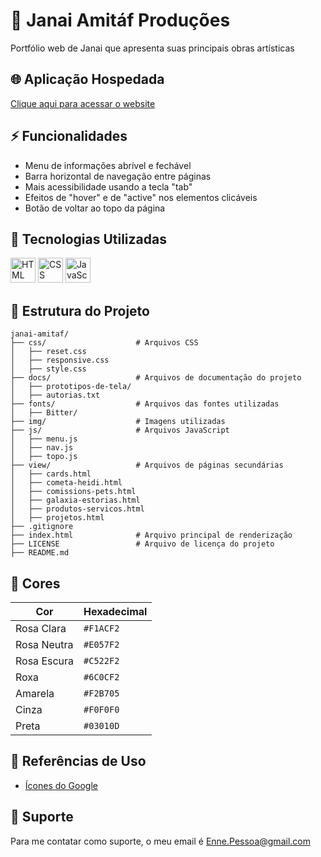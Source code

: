 # 🌟 Janai Amitáf Produções

 Portfólio web de Janai que apresenta suas principais obras artísticas


## 🌐 Aplicação Hospedada

 [Clique aqui para acessar o website](https://enne-amore.github.io/janai-amitaf/)


## ⚡ Funcionalidades

 - Menu de informações abrível e fechável
 - Barra horizontal de navegação entre páginas
 - Mais acessibilidade usando a tecla "tab"
 - Efeitos de "hover" e de "active" nos elementos  clicáveis
 - Botão de voltar ao topo da página


## 🚀 Tecnologias Utilizadas

 <p align="left">
   <img src="https://cdn.jsdelivr.net/gh/devicons/devicon/icons/html5/html5-original.svg" title="HTML" alt="HTML" width="40" height="40"/>
   <img src="https://upload.wikimedia.org/wikipedia/commons/thumb/a/ab/Official_CSS_Logo.svg/2048px-Official_CSS_Logo.svg.png" title="CSS" alt="CSS" width="40" height="40"/>
   <img src="https://cdn.jsdelivr.net/gh/devicons/devicon/icons/javascript/javascript-original.svg" title="JavaScript" alt="JavaScript" width="40" height="40"/>
 </p>


## 📂 Estrutura do Projeto

 ```plaintext
 janai-amitaf/
 ├── css/                    # Arquivos CSS
 │   ├── reset.css       
 │   ├── responsive.css  
 │   ├── style.css       
 ├── docs/                   # Arquivos de documentação do projeto
 │   ├── prototipos-de-tela/ 
 │   ├── autorias.txt
 ├── fonts/                  # Arquivos das fontes utilizadas  
 │   ├── Bitter/
 ├── img/                    # Imagens utilizadas 
 ├── js/                     # Arquivos JavaScript
 │   ├── menu.js
 │   ├── nav.js
 │   ├── topo.js
 ├── view/                   # Arquivos de páginas secundárias
 │   ├── cards.html
 │   ├── cometa-heidi.html
 │   ├── comissions-pets.html
 │   ├── galaxia-estorias.html
 │   ├── produtos-servicos.html
 │   ├── projetos.html
 ├── .gitignore
 ├── index.html              # Arquivo principal de renderização
 ├── LICENSE                 # Arquivo de licença do projeto
 ├── README.md
 ```


## 🌈 Cores

 | Cor         | Hexadecimal |
 | ----------- | ----------- |
 | Rosa Clara  | `#F1ACF2`   |
 | Rosa Neutra | `#E057F2`   |
 | Rosa Escura | `#C522F2`   |
 | Roxa        | `#6C0CF2`   |
 | Amarela     | `#F2B705`   |
 | Cinza       | `#F0F0F0`   |
 | Preta       | `#03010D`   |


## 🌟 Referências de Uso

 - [Ícones do Google](https://fonts.googleapis.com/css2?family=Material+Symbols+Outlined:opsz,wght,FILL,GRAD@20..48,100..700,0..1,-50..200)


## 🔧 Suporte

 Para me contatar como suporte, o meu email é [Enne.Pessoa@gmail.com](mailto:Enne.Pessoa@gmail.com)

